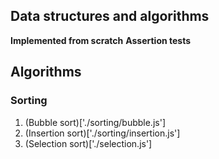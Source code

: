 ## Data structures and algorithms

**Implemented from scratch**
**Assertion tests**

## Algorithms
### Sorting
1. (Bubble sort)['./sorting/bubble.js']
2. (Insertion sort)['./sorting/insertion.js']
3. (Selection sort)['./selection.js']
